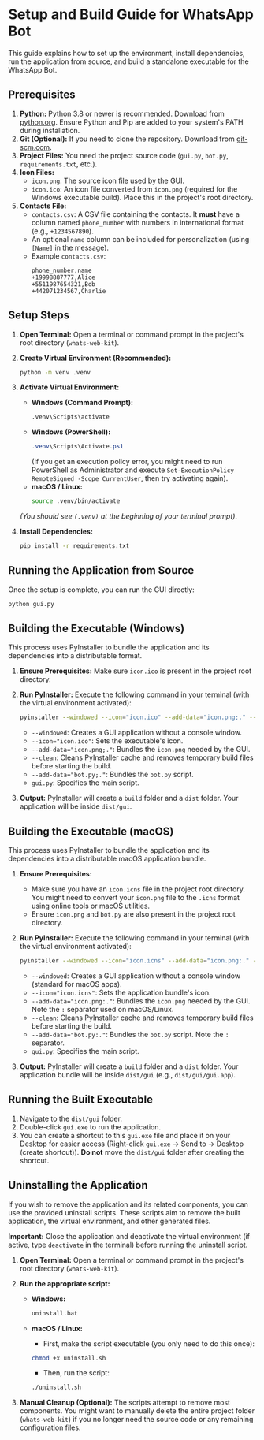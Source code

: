 # Setup and Build Guide for WhatsApp Bot

This guide explains how to set up the environment, install dependencies, run the application from source, and build a standalone executable for the WhatsApp Bot.

## Prerequisites

1.  **Python:** Python 3.8 or newer is recommended. Download from [python.org](https://www.python.org/). Ensure Python and Pip are added to your system's PATH during installation.
2.  **Git (Optional):** If you need to clone the repository. Download from [git-scm.com](https://git-scm.com/).
3.  **Project Files:** You need the project source code (`gui.py`, `bot.py`, `requirements.txt`, etc.).
4.  **Icon Files:**
    *   `icon.png`: The source icon file used by the GUI.
    *   `icon.ico`: An icon file converted from `icon.png` (required for the Windows executable build). Place this in the project's root directory.
5.  **Contacts File:**
    *   `contacts.csv`: A CSV file containing the contacts. It **must** have a column named `phone_number` with numbers in international format (e.g., `+1234567890`).
    *   An optional `name` column can be included for personalization (using `[Name]` in the message).
    *   Example `contacts.csv`:
        ```csv
        phone_number,name
        +19998887777,Alice
        +5511987654321,Bob
        +442071234567,Charlie
        ```

## Setup Steps

1.  **Open Terminal:** Open a terminal or command prompt in the project's root directory (`whats-web-kit`).

2.  **Create Virtual Environment (Recommended):**
    ```bash
    python -m venv .venv
    ```

3.  **Activate Virtual Environment:**
    *   **Windows (Command Prompt):**
        ```cmd
        .venv\Scripts\activate
        ```
    *   **Windows (PowerShell):**
        ```powershell
        .venv\Scripts\Activate.ps1
        ```
        (If you get an execution policy error, you might need to run PowerShell as Administrator and execute `Set-ExecutionPolicy RemoteSigned -Scope CurrentUser`, then try activating again).
    *   **macOS / Linux:**
        ```bash
        source .venv/bin/activate
        ```
    *(You should see `(.venv)` at the beginning of your terminal prompt)*.

4.  **Install Dependencies:**
    ```bash
    pip install -r requirements.txt
    ```

## Running the Application from Source

Once the setup is complete, you can run the GUI directly:

```bash
python gui.py
```

## Building the Executable (Windows)

This process uses PyInstaller to bundle the application and its dependencies into a distributable format.

1.  **Ensure Prerequisites:** Make sure `icon.ico` is present in the project root directory.
2.  **Run PyInstaller:** Execute the following command in your terminal (with the virtual environment activated):
    ```bash
    pyinstaller --windowed --icon="icon.ico" --add-data="icon.png;." --clean --add-data="bot.py;." gui.py
    ```
    *   `--windowed`: Creates a GUI application without a console window.
    *   `--icon="icon.ico"`: Sets the executable's icon.
    *   `--add-data="icon.png;."`: Bundles the `icon.png` needed by the GUI.
    *   `--clean`: Cleans PyInstaller cache and removes temporary build files before starting the build.
    *   `--add-data="bot.py;."`: Bundles the `bot.py` script.
    *   `gui.py`: Specifies the main script.

3.  **Output:** PyInstaller will create a `build` folder and a `dist` folder. Your application will be inside `dist/gui`.

## Building the Executable (macOS)

This process uses PyInstaller to bundle the application and its dependencies into a distributable macOS application bundle.

1.  **Ensure Prerequisites:**
    *   Make sure you have an `icon.icns` file in the project root directory. You might need to convert your `icon.png` file to the `.icns` format using online tools or macOS utilities.
    *   Ensure `icon.png` and `bot.py` are also present in the project root directory.
2.  **Run PyInstaller:** Execute the following command in your terminal (with the virtual environment activated):
    ```bash
    pyinstaller --windowed --icon="icon.icns" --add-data="icon.png:." --clean --add-data="bot.py:." gui.py
    ```
    *   `--windowed`: Creates a GUI application without a console window (standard for macOS apps).
    *   `--icon="icon.icns"`: Sets the application bundle's icon.
    *   `--add-data="icon.png:."`: Bundles the `icon.png` needed by the GUI. Note the `:` separator used on macOS/Linux.
    *   `--clean`: Cleans PyInstaller cache and removes temporary build files before starting the build.
    *   `--add-data="bot.py:."`: Bundles the `bot.py` script. Note the `:` separator.
    *   `gui.py`: Specifies the main script.

3.  **Output:** PyInstaller will create a `build` folder and a `dist` folder. Your application bundle will be inside `dist/gui` (e.g., `dist/gui/gui.app`).

## Running the Built Executable

1.  Navigate to the `dist/gui` folder.
2.  Double-click `gui.exe` to run the application.
3.  You can create a shortcut to this `gui.exe` file and place it on your Desktop for easier access (Right-click `gui.exe` -> Send to -> Desktop (create shortcut)). **Do not** move the `dist/gui` folder after creating the shortcut.

## Uninstalling the Application

If you wish to remove the application and its related components, you can use the provided uninstall scripts. These scripts aim to remove the built application, the virtual environment, and other generated files.

**Important:** Close the application and deactivate the virtual environment (if active, type `deactivate` in the terminal) before running the uninstall script.

1.  **Open Terminal:** Open a terminal or command prompt in the project's root directory (`whats-web-kit`).

2.  **Run the appropriate script:**

    *   **Windows:**
        ```cmd
        uninstall.bat
        ```

    *   **macOS / Linux:**
        *   First, make the script executable (you only need to do this once):
          ```bash
          chmod +x uninstall.sh
          ```
        *   Then, run the script:
          ```bash
          ./uninstall.sh
          ```

3.  **Manual Cleanup (Optional):** The scripts attempt to remove most components. You might want to manually delete the entire project folder (`whats-web-kit`) if you no longer need the source code or any remaining configuration files. 